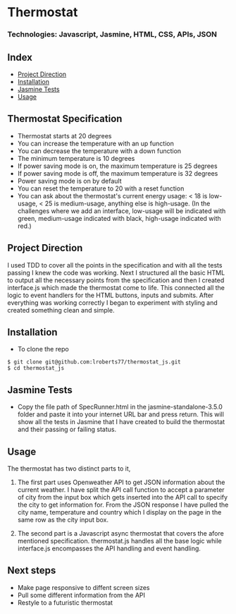 # Thermostat
### Technologies: Javascript, Jasmine, HTML, CSS, APIs, JSON

## Index
* [Project Direction](#Project)
* [Installation](#Install)
* [Jasmine Tests](#Rspec)
* [Usage](#Usage)


## Thermostat Specification

* Thermostat starts at 20 degrees
* You can increase the temperature with an up function
* You can decrease the temperature with a down function
* The minimum temperature is 10 degrees
* If power saving mode is on, the maximum temperature is 25 degrees
* If power saving mode is off, the maximum temperature is 32 degrees
* Power saving mode is on by default
* You can reset the temperature to 20 with a reset function
* You can ask about the thermostat's current energy usage: < 18 is low-usage, < 25 is medium-usage, anything else is high-usage.
(In the challenges where we add an interface, low-usage will be indicated with green, medium-usage indicated with black, high-usage indicated with red.)

## <a name="Project">Project Direction</a>
I used TDD to cover all the points in the specification and with all the tests passing I knew the code was working. Next I structured all the basic HTML to output all the necessary points from the specification and then I created interface.js which made the thermostat come to life. This connected all the logic to event handlers for the HTML buttons, inputs and submits. After everything was working correctly I began to experiment with styling and created something clean and simple.


## <a name="Install">Installation</a>
* To clone the repo
```shell
$ git clone git@github.com:lroberts77/thermostat_js.git
$ cd thermostat_js
```

## <a name="Rspec">Jasmine Tests</a>
* Copy the file path of SpecRunner.html in the jasmine-standalone-3.5.0 folder and paste it into your internet URL bar and press return. This will show all the tests in Jasmine that I have created to build the thermostat and their passing or failing status.

## <a name="Usage">Usage</a>

The thermostat has two distinct parts to it,
1. The first part uses Openweather API to get JSON information about the current weather. I have split the API call function to accept a parameter of city from the input box which gets inserted into the API call to specify the city to get information for. From the JSON response I have pulled the city name, temperature and country which I display on the page in the same row as the city input box.

2. The second part is a Javascript async thermostat that covers the afore mentioned specification. thermostat.js handles all the base logic while interface.js encompasses the API handling and event handling.

## Next steps 
* Make page responsive to diffent screen sizes
* Pull some different information from the API
* Restyle to a futuristic thermostat